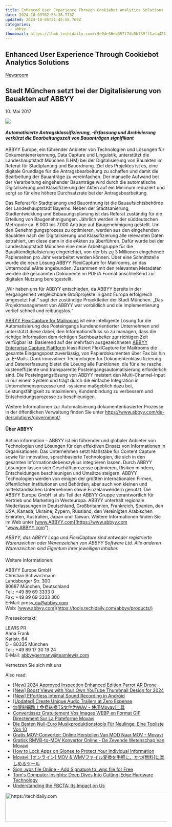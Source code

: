 ```yaml
---
title: Enhanced User Experience Through Cookiebot Analytics Solutions
date: 2024-10-03T02:53:38.773Z
updated: 2024-10-05T21:45:56.769Z
categories:
  - abbyy
thumbnail: https://thmb.techidaily.com/c9e9de36eb357f7db5b739ff1ada424f8276ace6815f6a294b656d072c86df72.jpg
---
```


## Enhanced User Experience Through Cookiebot Analytics Solutions

[Newsroom](https://tools.techidaily.com/abbyy/products/)

## Stadt München setzt bei der Digitalisierung von Bauakten auf ABBYY

10\. Mai 2017

![](https://content.abbyy.com/-/media/project/abbyy/abbyy/branchtemplates/shutterstock_1272462163_1296-x-729.jpg?h=729&iar=0&w=1296)

#### _Automatisierte Antragsklassifizierung, -Erfassung und Archivierung verkürzt die Bearbeitungszeit von Bauanträgen signifikant_

  
ABBYY Europe, ein führender Anbieter von Technologien und Lösungen für Dokumentenerkennung, Data Capture und Linguistik, unterstützt die Landeshauptstadt München (LHM) bei der Digitalisierung von Bauakten im Referat für Stadtplanung und Bauordnung. Ziel des Projektes ist es, eine digitale Grundlage für die Antragsbearbeitung zu schaffen und damit die Bearbeitung der Bauanträge zu vereinfachen. Der manuelle Aufwand bei der Verarbeitung eingehender Bauanträge wird durch die automatische Digitalisierung und Klassifizierung der Akten auf ein Minimum reduziert und sorgt so für eine höhere Durchsatzrate bei der Antragsbearbeitung.

  
Das Referat für Stadtplanung und Bauordnung ist die Bauaufsichtsbehörde der Landeshauptstadt Bayerns. Neben der Stadtsanierung, Stadtentwicklung und Bebauungsplanung ist das Referat zuständig für die Erteilung von Baugenehmigungen. Jährlich werden in der süddeutschen Metropole ca. 6.000 bis 7.000 Anträge auf Baugenehmigung gestellt. Um den Genehmigungsprozess zu optimieren, werden aus den eingehenden Bauakten nach der Digitalisierung und Klassifizierung alle relevanten Daten extrahiert, um diese dann in die eAkten zu überführen. Dafür wurde bei der Landeshauptstadt München eine neue Arbeitsgruppe für die Bauaktendigitalisierung eingerichtet, von der bis zu 3 Millionen eingehende Papierseiten pro Jahr verarbeitet werden können. Über eine Schnittstelle wurde die neue Lösung ABBYY FlexiCapture for Mailrooms, an das Untermodul eAkte angebunden. Zusammen mit den relevanten Metadaten werden die gescannten Dokumente im PDF/A Format anschließend zur digitalen Nutzung bereitgestellt.

  
„Wir haben uns für ABBYY entschieden, da ABBYY bereits in der Vergangenheit vergleichbare Großprojekte in ganz Europa erfolgreich umgesetzt hat.“ sagt der zuständige Projektleiter der Stadt München. „Das Projektmanagement von ABBYY war vorbildlich und die Implementierung verlief schnell und reibungslos.“

  
[ABBYY FlexiCapture for Mailrooms](https://tools.techidaily.com/abbyy/products/) ist eine intelligente Lösung für die Automatisierung des Posteingangs kundenorientierter Unternehmen und unterstützt diese dabei, den Informationsfluss so zu managen, dass die richtige Information dem richtigen Sachbearbeiter zur richtigen Zeit verfügbar ist. Basierend auf der mehrfach ausgezeichneten [ABBYY Enterprise Capture Plattform](https://tools.techidaily.com/abbyy/products/) klassifiziert FlexiCapture for Mailrooms die gesamte Eingangspost zuverlässig, von Papierdokumenten über Fax bis hin zu E-Mails. Dank innovativer Technologien für Dokumentenklassifizierung und Datenerfassung bietet die Lösung alle Funktionen, die für eine rasche, kosteneffiziente und transparente Posteingangsautomatisierung erforderlich sind. Die Posteingangslösung von ABBYY meistert den Multi-Channel-Input in nur einem System und trägt durch die einfache Integration in Unternehmensprozesse und -systeme maßgeblich dazu bei, Leistungsfähigkeit zu maximieren, Kundenbindung zu verbessern und Entscheidungsprozesse zu beschleunigen.

  
Weitere Informationen zur Automatisierung dokumentenbasierter Prozesse in der öffentlichen Verwaltung finden Sie unter <https://www.abbyy.com/de-de/solutions/government/>.

#### Über ABBYY 

Action information – ABBYY ist ein führender und globaler Anbieter von Technologien und Lösungen für den effektiven Einsatz von Informationen in Organisationen. Das Unternehmen setzt Maßstäbe für Content Capture sowie für innovative, sprachbasierte Technologien, die sich in den gesamten Informationslebenszyklus integrieren lassen. Durch ABBYY Lösungen lassen sich Geschäftsprozesse optimieren, Risiken mindern, Entscheidungen beschleunigen und Umsätze steigern. ABBYY Technologien werden von einigen der größten internationalen Firmen, öffentlichen Institutionen und Behörden, aber auch von kleinen und mittelständischen Unternehmen sowie Einzelanwendern genutzt. Die ABBYY Europe GmbH ist als Teil der ABBYY Gruppe verantwortlich für Vertrieb und Marketing in Westeuropa. ABBYY unterhält regionale Niederlassungen in Deutschland, Großbritannien, Frankreich, Spanien, den USA, Kanada, Ukraine, Zypern, Russland, den Vereinigten Arabischen Emiraten, Australien, Japan und Taiwan. Weitere Informationen finden Sie im Web unter [www.ABBYY.com](https://www.abbyy.com "www.ABBYY.com").

_ABBYY, das ABBYY Logo und FlexiCapture sind entweder registrierte Warenzeichen oder Warenzeichen von ABBYY Software Ltd. Alle anderen Warenzeichen sind Eigentum ihrer jeweiligen Inhaber._

####   
Weitere Informationen:

ABBYY Europe GmbH  
Christian Schwarzmann  
Landsberger Str. 300   
80687 München, Deutschland   
Tel.: +49 89 69 3333 0  
Fax: +49 89 69 3333 300  
E-Mail: press\_eu@abbyy.com  
Web: [www.abbyy.com](https://tools.techidaily.com/abbyy/products/) 

  
Pressekontakt:

LEWIS PR  
Anna Frank  
Karlstr. 64  
D - 80335 München  
Tel.: +49 89 17 30 19 24  
E-Mail: [abbyygermany@teamlewis.com](https://tools.techidaily.com/abbyy/products/)

Vernetzen Sie sich mit uns

<ins class="adsbygoogle"
     style="display:block"
     data-ad-format="autorelaxed"
     data-ad-client="ca-pub-7571918770474297"
     data-ad-slot="1223367746"></ins>

<ins class="adsbygoogle"
     style="display:block"
     data-ad-client="ca-pub-7571918770474297"
     data-ad-slot="8358498916"
     data-ad-format="auto"
     data-full-width-responsive="true"></ins>

<span class="atpl-alsoreadstyle">Also read:</span>
<div><ul>
<li><a href="https://fox-links.techidaily.com/new-2024-approved-inspection-enhanced-edition-parrot-ar-drone/"><u>[New] 2024 Approved Inspection Enhanced Edition Parrot AR Drone</u></a></li>
<li><a href="https://facebook-video-footage.techidaily.com/new-boost-views-with-your-own-youtube-thumbnail-design-for-2024/"><u>[New] Boost Views with Your Own YouTube Thumbnail Design for 2024</u></a></li>
<li><a href="https://video-capture.techidaily.com/new-effortless-internal-sound-recording-in-android/"><u>[New] Effortless Internal Sound Recording in Android</u></a></li>
<li><a href="https://fox-direct.techidaily.com/updated-create-unique-audio-trailers-at-zero-expense/"><u>[Updated] Create Unique Audio Trailers at Zero Expense</u></a></li>
<li><a href="https://solve-helper.techidaily.com/tswav-movavi/"><u>無限制網路上免费转换TS文件为WAV - 使用Movavi工具</u></a></li>
<li><a href="https://solve-helper.techidaily.com/convertissez-gratuitement-vos-images-webp-en-format-gif-directement-sur-la-plateforme-movavi/"><u>Convertissez Gratuitement Vos Images WEBP en Format GIF Directement Sur La Plateforme Movavi</u></a></li>
<li><a href="https://solve-helper.techidaily.com/die-besten-null-euro-musikproduktionstools-fur-neulinge-eine-topliste-von-10/"><u>Die Besten Null-Euro Musikproduktionstools Für Neulinge: Eine Topliste Von 10</u></a></li>
<li><a href="https://solve-helper.techidaily.com/gratis-mov-converter-online-herstellen-van-mod-naar-mov-movavi/"><u>Gratis MOV-Converter: Online Herstellen Van MOD Naar MOV - Movavi</u></a></li>
<li><a href="https://solve-helper.techidaily.com/gratisk-rmvb-to-mov-konvertor-online-de-zevende-wetenschap-van-movavi/"><u>Gratisk RMVB-to-MOV Konvertor Online - De Zevende Wetenschap Van Movavi</u></a></li>
<li><a href="https://android-unlock.techidaily.com/how-to-lock-apps-on-gionee-to-protect-your-individual-information-by-drfone-android/"><u>How to Lock Apps on Gionee to Protect Your Individual Information</u></a></li>
<li><a href="https://solve-howtos.techidaily.com/movavi-mov-and-wmv/"><u>Movavi: [オンライン] MOV & WMVファイル変換を手軽に、かつ[無料]に楽しめるツール</u></a></li>
<li><a href="https://techidaily.com/sign-wps-file-online-add-signature-to-wps-file-for-free-by-ldigisigner-sign-a-word-sign-a-word/"><u>Sign .wps file Online - Add Signature to .wps file for Free</u></a></li>
<li><a href="https://hardware-tips.techidaily.com/toms-computer-insights-deep-dives-into-cutting-edge-hardware-technology/"><u>Tom's Computer Insights: Deep Dives Into Cutting-Edge Hardware Technology</u></a></li>
<li><a href="https://facebook.techidaily.com/understanding-the-fbcta-its-impact-on-us/"><u>Understanding the FBCTA: Its Impact on Us</u></a></li>
</ul></div>

<!-- affiliate ads begin -->
<a href="https://appsumo.8odi.net/c/5597632/2111964/7443" target="_top" id="2111964">
  <img src="//a.impactradius-go.com/display-ad/7443-2111964" border="0" alt="https://techidaily.com" width="728" height="90"/>
</a>
<img height="0" width="0" src="https://appsumo.8odi.net/i/5597632/2111964/7443" style="position:absolute;visibility:hidden;" border="0" />
<!-- affiliate ads end -->

